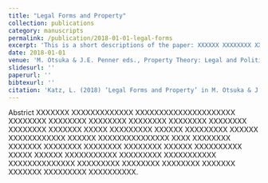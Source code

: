 ```yaml
---
title: "Legal Forms and Property"
collection: publications
category: manuscripts
permalink: /publication/2018-01-01-legal-forms
excerpt: 'This is a short descriptions of the paper: XXXXXX XXXXXXXX XXXXXXXXXXX XXXXX XXXXXXX XXXXXXXXXXXXX XXXXXX XXXXXXXX XXXXXXXXX XXXXXXXXX XXXXXXXX XXXXXXXXX.'
date: 2018-01-01
venue: 'M. Otsuka & J.E. Penner eds., Property Theory: Legal and Political Perspectives'
slidesurl: ''
paperurl: ''
bibtexurl: ''
citation: 'Katz, L. (2018) ‘Legal Forms and Property’ in M. Otsuka & J.E. Penner eds., Property Theory: Legal and Political Perspectives (CUP)'
---
```

Abstrict XXXXXXX XXXXXXXXXXXXX XXXXXXXXXXXXXXXXXXXXX XXXXXXXX XXXXXXXX XXXXXXXX XXXXXXXX XXXXXXXX XXXXXXXX XXXXXXXX XXXXXXX XXXXX XXXXXXXXX XXXXXX XXXXXXXXX XXXXXX XXXXXXXXXXXX XXXXXX XXXXXXXXXXXXXXX XXXX XXXXXXXX XXXXXXX XXXXXXXX XXXXXXXX XXXXXXXX XXXXXX XXXXXXXXXX XXXXX XXXXXX XXXXXXXXXXX XXXXXXXXX XXXXXXXXXXX XXXXXXXXXXXXXX XXXXXXXXX XXXXXXXX XXXXXXXX XXXXXXX XXXXXXX XXXXXXXXX XXXXXXXXXX.
